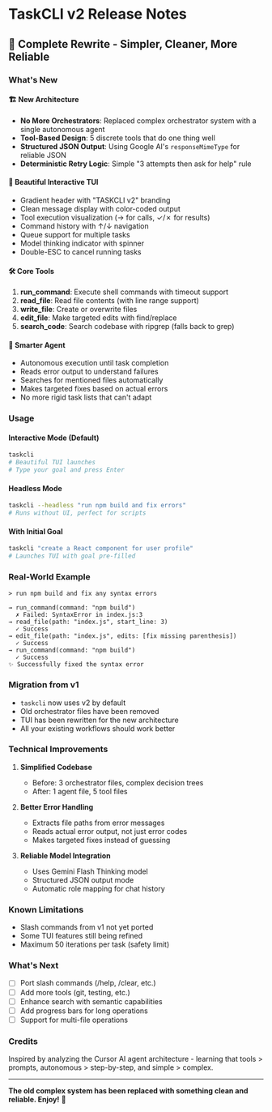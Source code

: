 # TaskCLI v2 Release Notes

## 🎉 Complete Rewrite - Simpler, Cleaner, More Reliable

### What's New

#### 🏗️ New Architecture
- **No More Orchestrators**: Replaced complex orchestrator system with a single autonomous agent
- **Tool-Based Design**: 5 discrete tools that do one thing well
- **Structured JSON Output**: Using Google AI's `responseMimeType` for reliable JSON
- **Deterministic Retry Logic**: Simple "3 attempts then ask for help" rule

#### 🎨 Beautiful Interactive TUI
- Gradient header with "TASKCLI v2" branding
- Clean message display with color-coded output
- Tool execution visualization (→ for calls, ✓/✗ for results)
- Command history with ↑/↓ navigation
- Queue support for multiple tasks
- Model thinking indicator with spinner
- Double-ESC to cancel running tasks

#### 🛠️ Core Tools
1. **run_command**: Execute shell commands with timeout support
2. **read_file**: Read file contents (with line range support)
3. **write_file**: Create or overwrite files
4. **edit_file**: Make targeted edits with find/replace
5. **search_code**: Search codebase with ripgrep (falls back to grep)

#### 🤖 Smarter Agent
- Autonomous execution until task completion
- Reads error output to understand failures
- Searches for mentioned files automatically
- Makes targeted fixes based on actual errors
- No more rigid task lists that can't adapt

### Usage

#### Interactive Mode (Default)
```bash
taskcli
# Beautiful TUI launches
# Type your goal and press Enter
```

#### Headless Mode
```bash
taskcli --headless "run npm build and fix errors"
# Runs without UI, perfect for scripts
```

#### With Initial Goal
```bash
taskcli "create a React component for user profile"
# Launches TUI with goal pre-filled
```

### Real-World Example

```
> run npm build and fix any syntax errors

→ run_command(command: "npm build")
  ✗ Failed: SyntaxError in index.js:3
→ read_file(path: "index.js", start_line: 3)
  ✓ Success
→ edit_file(path: "index.js", edits: [fix missing parenthesis])
  ✓ Success  
→ run_command(command: "npm build")
  ✓ Success
✨ Successfully fixed the syntax error
```

### Migration from v1

- `taskcli` now uses v2 by default
- Old orchestrator files have been removed
- TUI has been rewritten for the new architecture
- All your existing workflows should work better

### Technical Improvements

1. **Simplified Codebase**
   - Before: 3 orchestrator files, complex decision trees
   - After: 1 agent file, 5 tool files

2. **Better Error Handling**
   - Extracts file paths from error messages
   - Reads actual error output, not just error codes
   - Makes targeted fixes instead of guessing

3. **Reliable Model Integration**
   - Uses Gemini Flash Thinking model
   - Structured JSON output mode
   - Automatic role mapping for chat history

### Known Limitations

- Slash commands from v1 not yet ported
- Some TUI features still being refined
- Maximum 50 iterations per task (safety limit)

### What's Next

- [ ] Port slash commands (/help, /clear, etc.)
- [ ] Add more tools (git, testing, etc.)
- [ ] Enhance search with semantic capabilities
- [ ] Add progress bars for long operations
- [ ] Support for multi-file operations

### Credits

Inspired by analyzing the Cursor AI agent architecture - learning that tools > prompts, autonomous > step-by-step, and simple > complex.

---

**The old complex system has been replaced with something clean and reliable. Enjoy!** 🚀